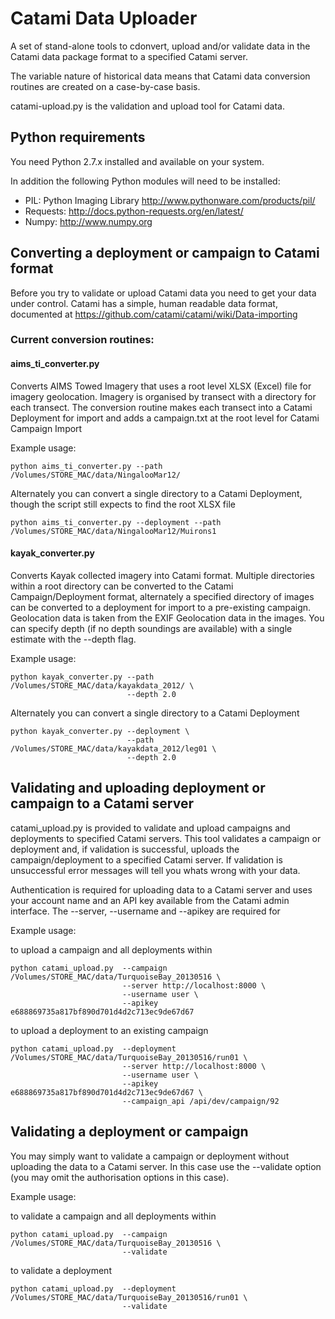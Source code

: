 # Catami Data Uploader

A set of stand-alone tools to cdonvert, upload and/or validate data in the Catami data package format to a specified Catami server.

The variable nature of historical data means that Catami data conversion routines are created on a case-by-case basis. 

catami-upload.py is the validation and upload tool for Catami data.

## Python requirements

You need Python 2.7.x installed and available on your system.

In addition the following Python modules will need to be installed:
* PIL: Python Imaging Library http://www.pythonware.com/products/pil/
* Requests: http://docs.python-requests.org/en/latest/
* Numpy: http://www.numpy.org
	
## Converting a deployment or campaign to Catami format

Before you try to validate or upload Catami data you need to get your data under control.  Catami has a simple, human readable
data format, documented at https://github.com/catami/catami/wiki/Data-importing

### Current conversion routines:
#### aims_ti_converter.py
Converts AIMS Towed Imagery that uses a root level XLSX (Excel) file for imagery geolocation. Imagery is organised
by transect with a directory for each transect. The conversion routine makes each transect into a Catami Deployment for
import and adds a campaign.txt at the root level for Catami Campaign Import

Example usage:
    
    python aims_ti_converter.py --path /Volumes/STORE_MAC/data/NingalooMar12/

Alternately you can convert a single directory to a Catami Deployment, though the script still expects to find the root XLSX file

    python aims_ti_converter.py --deployment --path /Volumes/STORE_MAC/data/NingalooMar12/Muirons1

#### kayak_converter.py
Converts Kayak collected imagery into Catami format.  Multiple directories within a root directory can be converted to the
Catami Campaign/Deployment format, alternately a specified directory of images can be converted to a deployment for import to 
a pre-existing campaign. Geolocation data is taken from the EXIF Geolocation data in the images.  You can specify depth (if no
depth soundings are available) with a single estimate with the --depth flag.

Example usage:

    python kayak_converter.py --path /Volumes/STORE_MAC/data/kayakdata_2012/ \
                              --depth 2.0

Alternately you can convert a single directory to a Catami Deployment

    python kayak_converter.py --deployment \
                              --path /Volumes/STORE_MAC/data/kayakdata_2012/leg01 \
                              --depth 2.0

## Validating and uploading deployment or campaign to a Catami server

catami_upload.py is provided to validate and upload campaigns and deployments to specified Catami servers.  This tool
validates a campaign or deployment and, if validation is successful, uploads the campaign/deployment to a specified
Catami server.  If validation is unsuccessful error messages will tell you whats wrong with your data.  

Authentication is required for uploading data to a Catami server and uses your account name and an API key available
from the Catami admin interface.  The --server, --username and --apikey are required for 

Example usage:

to upload a campaign and all deployments within

    python catami_upload.py  --campaign /Volumes/STORE_MAC/data/TurquoiseBay_20130516 \
                             --server http://localhost:8000 \
                             --username user \
                             --apikey e688869735a817bf890d701d4d2c713ec9de67d67

to upload a deployment to an existing campaign

    python catami_upload.py  --deployment /Volumes/STORE_MAC/data/TurquoiseBay_20130516/run01 \
    			    		 --server http://localhost:8000 \
    			     		 --username user \
							 --apikey e688869735a817bf890d701d4d2c713ec9de67d67 \
    			     		 --campaign_api /api/dev/campaign/92

## Validating a deployment or campaign

You may simply want to validate a campaign or deployment without uploading the data to a Catami server. In
this case use the --validate option (you may omit the authorisation options in this case).

Example usage:

to validate a campaign and all deployments within

    python catami_upload.py  --campaign /Volumes/STORE_MAC/data/TurquoiseBay_20130516 \
                             --validate

to validate a deployment

    python catami_upload.py  --deployment /Volumes/STORE_MAC/data/TurquoiseBay_20130516/run01 \
    			     		 --validate
